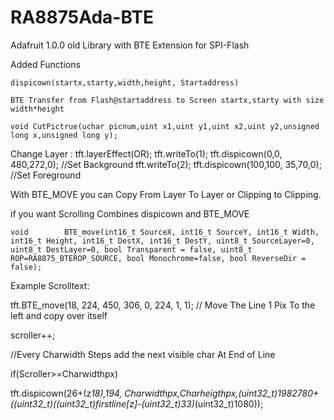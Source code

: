 # RA8875Ada-BTE
Adafruit 1.0.0 old Library with BTE Extension for SPI-Flash

Added Functions

	dispicown(startx,starty,width,height, Startaddress)

	BTE Transfer from Flash@startaddress to Screen startx,starty with size width*height

	void CutPictrue(uchar picnum,uint x1,uint y1,uint x2,uint y2,unsigned long x,unsigned long y);
 	
Change Layer :
  tft.layerEffect(OR);
  tft.writeTo(1);
  tft.dispicown(0,0, 480,272,0); //Set Background
  tft.writeTo(2);
  tft.dispicown(100,100, 35,70,0); //Set Foreground
	
  
  With BTE_MOVE you can Copy From Layer To Layer or Clipping to Clipping.
  
  if you want Scrolling Combines dispicown and BTE_MOVE
  
	void		BTE_move(int16_t SourceX, int16_t SourceY, int16_t Width, int16_t Height, int16_t DestX, int16_t DestY, uint8_t SourceLayer=0, uint8_t DestLayer=0, bool Transparent = false, uint8_t ROP=RA8875_BTEROP_SOURCE, bool Monochrome=false, bool ReverseDir = false);


Example Scrolltext:

  tft.BTE_move(18, 224, 450, 306, 0, 224, 1, 1);
  // Move The Line 1 Pix To the left and copy over itself
  
  scroller++;
  
  //Every Charwidth Steps add the next visible char At End of Line

if(Scroller>=Charwidthpx)

tft.dispicown(26+(z*18),194, Charwidthpx,Charheigthpx,(uint32_t)1982780+((uint32_t)((uint32_t)firstline[z]-(uint32_t)33)*(uint32_t)1080));

  
  

